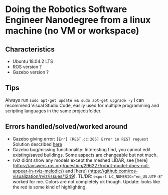 # Doing the Robotics Software Engineer Nanodegree from a linux machine (no VM or workspace)

## Characteristics
- Ubuntu 18.04.2 LTS
- ROS version ?
- Gazebo version ?

## Tips
Always run `sudo apt-get update && sudo apt-get upgrade -y`
I can recommend Visual Studio Code, easily used for multiple programming and scripting languages in the same project/folder.


## Errors handled/solved/worked around
- Gazebo giving error:
  `[Err] [REST.cc:205] Error in REST request`
  Solution described [here](https://bitbucket.org/osrf/gazebo/issues/2607/error-restcc-205-during-startup-gazebo)
- Gazebo bug/missing functionality:
    Interesting find, you cannot edit existing/saved buildings. Some aspects are changeable but not much.
- rviz didnt show any models except the meshed LIDAR, see [here] (https://answers.ros.org/question/296227/robot-model-does-not-appear-in-rviz-melodic/) and [here] (https://github.com/ros-visualization/rviz/issues/1249). TL/DR: `export LC_NUMERIC="en_US.UTF-8"` worked for me. Colors are not completely ok though. Update: looks like the red is some kind of highlighting.